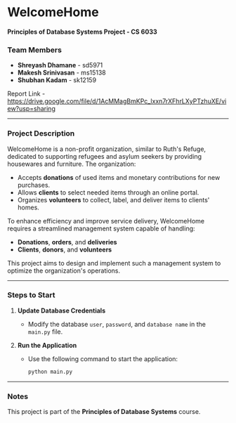 # WelcomeHome  
**Principles of Database Systems Project - CS 6033**  

### Team Members  
- **Shreyash Dhamane** - sd5971  
- **Makesh Srinivasan** - ms15138  
- **Shubhan Kadam** - sk12159

Report Link - https://drive.google.com/file/d/1AcMMagBmKPc_lxxn7rXFhrLXyPTzhuXE/view?usp=sharing

---

### Project Description  
WelcomeHome is a non-profit organization, similar to Ruth's Refuge, dedicated to supporting refugees and asylum seekers by providing housewares and furniture. The organization:  
- Accepts **donations** of used items and monetary contributions for new purchases.  
- Allows **clients** to select needed items through an online portal.  
- Organizes **volunteers** to collect, label, and deliver items to clients' homes.  

To enhance efficiency and improve service delivery, WelcomeHome requires a streamlined management system capable of handling:  
- **Donations**, **orders**, and **deliveries**  
- **Clients**, **donors**, and **volunteers**  

This project aims to design and implement such a management system to optimize the organization's operations.

---

### Steps to Start  

1. **Update Database Credentials**  
   - Modify the database `user`, `password`, and `database name` in the `main.py` file.  

2. **Run the Application**  
   - Use the following command to start the application:  
     ```bash
     python main.py
     ```  

---  

### Notes  
This project is part of the **Principles of Database Systems** course.  


